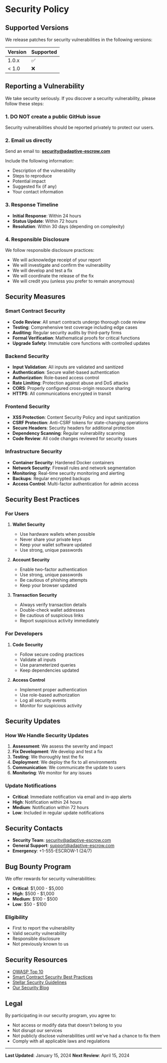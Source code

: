 # Security Policy

## Supported Versions

We release patches for security vulnerabilities in the following versions:

| Version | Supported          |
| ------- | ------------------ |
| 1.0.x   | :white_check_mark: |
| < 1.0   | :x:                |

## Reporting a Vulnerability

We take security seriously. If you discover a security vulnerability, please follow these steps:

### 1. **DO NOT** create a public GitHub issue

Security vulnerabilities should be reported privately to protect our users.

### 2. Email us directly

Send an email to: **security@adaptive-escrow.com**

Include the following information:
- Description of the vulnerability
- Steps to reproduce
- Potential impact
- Suggested fix (if any)
- Your contact information

### 3. Response Timeline

- **Initial Response**: Within 24 hours
- **Status Update**: Within 72 hours
- **Resolution**: Within 30 days (depending on complexity)

### 4. Responsible Disclosure

We follow responsible disclosure practices:
- We will acknowledge receipt of your report
- We will investigate and confirm the vulnerability
- We will develop and test a fix
- We will coordinate the release of the fix
- We will credit you (unless you prefer to remain anonymous)

## Security Measures

### Smart Contract Security

- **Code Review**: All smart contracts undergo thorough code review
- **Testing**: Comprehensive test coverage including edge cases
- **Auditing**: Regular security audits by third-party firms
- **Formal Verification**: Mathematical proofs for critical functions
- **Upgrade Safety**: Immutable core functions with controlled updates

### Backend Security

- **Input Validation**: All inputs are validated and sanitized
- **Authentication**: Secure wallet-based authentication
- **Authorization**: Role-based access control
- **Rate Limiting**: Protection against abuse and DoS attacks
- **CORS**: Properly configured cross-origin resource sharing
- **HTTPS**: All communications encrypted in transit

### Frontend Security

- **XSS Protection**: Content Security Policy and input sanitization
- **CSRF Protection**: Anti-CSRF tokens for state-changing operations
- **Secure Headers**: Security headers for additional protection
- **Dependency Scanning**: Regular vulnerability scanning
- **Code Review**: All code changes reviewed for security issues

### Infrastructure Security

- **Container Security**: Hardened Docker containers
- **Network Security**: Firewall rules and network segmentation
- **Monitoring**: Real-time security monitoring and alerting
- **Backups**: Regular encrypted backups
- **Access Control**: Multi-factor authentication for admin access

## Security Best Practices

### For Users

1. **Wallet Security**
   - Use hardware wallets when possible
   - Never share your private keys
   - Keep your wallet software updated
   - Use strong, unique passwords

2. **Account Security**
   - Enable two-factor authentication
   - Use strong, unique passwords
   - Be cautious of phishing attempts
   - Keep your browser updated

3. **Transaction Security**
   - Always verify transaction details
   - Double-check wallet addresses
   - Be cautious of suspicious links
   - Report suspicious activity immediately

### For Developers

1. **Code Security**
   - Follow secure coding practices
   - Validate all inputs
   - Use parameterized queries
   - Keep dependencies updated

2. **Access Control**
   - Implement proper authentication
   - Use role-based authorization
   - Log all security events
   - Monitor for suspicious activity

## Security Updates

### How We Handle Security Updates

1. **Assessment**: We assess the severity and impact
2. **Fix Development**: We develop and test a fix
3. **Testing**: We thoroughly test the fix
4. **Deployment**: We deploy the fix to all environments
5. **Communication**: We communicate the update to users
6. **Monitoring**: We monitor for any issues

### Update Notifications

- **Critical**: Immediate notification via email and in-app alerts
- **High**: Notification within 24 hours
- **Medium**: Notification within 72 hours
- **Low**: Included in regular update notifications

## Security Contacts

- **Security Team**: security@adaptive-escrow.com
- **General Support**: support@adaptive-escrow.com
- **Emergency**: +1-555-ESCROW-1 (24/7)

## Bug Bounty Program

We offer rewards for security vulnerabilities:

- **Critical**: $1,000 - $5,000
- **High**: $500 - $1,000
- **Medium**: $100 - $500
- **Low**: $50 - $100

### Eligibility

- First to report the vulnerability
- Valid security vulnerability
- Responsible disclosure
- Not previously known to us

## Security Resources

- [OWASP Top 10](https://owasp.org/www-project-top-ten/)
- [Smart Contract Security Best Practices](https://consensys.github.io/smart-contract-best-practices/)
- [Stellar Security Guidelines](https://developers.stellar.org/docs/security)
- [Our Security Blog](https://adaptive-escrow.com/blog/security)

## Legal

By participating in our security program, you agree to:

- Not access or modify data that doesn't belong to you
- Not disrupt our services
- Not publicly disclose vulnerabilities until we've had a chance to fix them
- Comply with all applicable laws and regulations

---

**Last Updated**: January 15, 2024
**Next Review**: April 15, 2024
